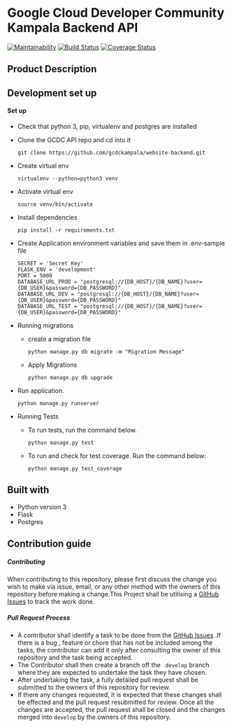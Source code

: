 # Google Cloud Developer Community Kampala Backend API

[![Maintainability](https://api.codeclimate.com/v1/badges/3604464d8e7ae724818d/maintainability)](https://codeclimate.com/github/gcdckampala/website-backend/maintainability)
[![Build Status](https://travis-ci.com/gcdckampala/website-backend.svg?branch=develop)](https://travis-ci.com/gcdckampala/website-backend)
[![Coverage Status](https://coveralls.io/repos/github/gcdckampala/website-backend/badge.svg?branch=develop)](https://coveralls.io/github/gcdckampala/website-backend?branch=develop)

## Product Description

## Development set up

#### Set up 

- Check that python 3, pip, virtualenv and postgres are installed

- Clone the GCDC API repo and cd into it
    ```
    git clone https://github.com/gcdckampala/website-backend.git
    ```
- Create virtual env
    ```
    virtualenv --python=python3 venv
    ```
- Activate virtual env
    ```
    source venv/bin/activate
    ```
- Install dependencies
    ```
    pip install -r requirements.txt
    ```
- Create Application environment variables and save them in .env-sample file
    ```
   SECRET = 'Secret Key'
   FLASK_ENV = 'development'
   PORT = 5000
   DATABASE_URL_PROD = "postgresql://{DB_HOST}/{DB_NAME}?user={DB_USER}&password={DB_PASSWORD}"
   DATABASE_URL_DEV = "postgresql://{DB_HOST}/{DB_NAME}?user={DB_USER}&password={DB_PASSWORD}"
   DATABASE_URL_TEST = "postgresql://{DB_HOST}/{DB_NAME}?user={DB_USER}&password={DB_PASSWORD}"

    ```
- Running migrations
    - create a migration file
        ```
        python manage.py db migrate -m "Migration Message"
        ```
    - Apply Migrations
        ```
        python manage.py db upgrade
        ```

- Run application.
    ```
    python manage.py runserver
    ```

- Running Tests
     - To run tests, run the command below.
        ```
        python manage.py test
        ```
    - To run  and check for test coverage. Run the command below:
        ```
        python manage.py test_coverage
        ```
 

## Built with
- Python version  3
- Flask
- Postgres

## Contribution guide
##### Contributing
When contributing to this repository, please first discuss the change you wish to make via issue, email, or any other method with the owners of this repository before making a change.This Project shall be utilising a [GitHub Issues](https://github.com/gcdckampala/website-backend/issues) to track  the work done.

 ##### Pull Request Process
- A contributor shall identify a task to be done from the [GitHub Issues](https://github.com/gcdckampala/website-backend/issues) .If there is a bug , feature or chore that has not be included among the tasks, the contributor can add it only after consulting the owner of this repository and the task being accepted.
- The Contributor shall then create a branch off  the ` develop` branch where they are expected to undertake the task they have chosen.
- After  undertaking the task, a fully detailed pull request shall be submitted to the owners of this repository for review.
- If there any changes requested, it is expected that these changes shall be effected and the pull request resubmitted for review. Once all the changes are accepted, the pull request shall be closed and the changes merged into `develop` by the owners of this repository.
